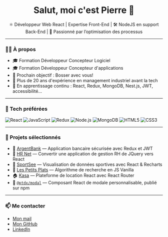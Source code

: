 <h1 align="center">Salut, moi c'est Pierre 👋</h1>

<p align="center">
⚛️ Développeur Web React | Expertise Front-End | 🛠️ NodeJS en support Back-End | 🚀 Passionné par l’optimisation des processus
</p>

---

### 👨‍💻 À propos

- 🎓 Formation Développeur Concepteur Logiciel
- 🎓 Formation Développeur Concepteur d'applications
- 🚀 Prochain objectif : Bosser avec vous!
- 💼 Plus de 20 ans d'expérience en management industriel avant la tech
- 🌱 En apprentissage continu : React, Redux, MongoDB, Nest.js, JWT, accessibilité...

---

### 🧰 Tech préférées

![React](https://img.shields.io/badge/-React-61DAFB?logo=react&logoColor=white&style=flat)
![JavaScript](https://img.shields.io/badge/-JavaScript-F7DF1E?logo=javascript&logoColor=black&style=flat)
![Redux](https://img.shields.io/badge/-Redux-764ABC?logo=redux&logoColor=white&style=flat)
![Node.js](https://img.shields.io/badge/-Node.js-339933?logo=node.js&logoColor=white&style=flat)
![MongoDB](https://img.shields.io/badge/-MongoDB-47A248?logo=mongodb&logoColor=white&style=flat)
![HTML5](https://img.shields.io/badge/-HTML5-E34F26?logo=html5&logoColor=white&style=flat)
![CSS3](https://img.shields.io/badge/-CSS3-1572B6?logo=css3&logoColor=white&style=flat)

---

### 🔨 Projets sélectionnés

- 🏦 [ArgentBank](https://p13-argentbank-oc.vercel.app/) — Application bancaire sécurisée avec Redux et JWT
- 🏦 [HR Net](https://p14-hrnet-oc.vercel.app/) — Convertir une application de gestion RH de JQuery vers React  
- 💼 [SportSee](https://p12-sport-see-oc.vercel.app/) — Visualisation de données sportives avec React & Recharts
- 🍳 [Les Petits Plats](https://p7-les-petits-plats-oc.vercel.app/) — Algorithme de recherche en JS Vanilla  
- 🏠 [Kasa](https://p11-kasa-oc.vercel.app/) — Plateforme de location React avec React Router  
- 🧩 [`@ptdx/modal`](https://www.npmjs.com/package/@ptdx/modal) — Composant React de modale personnalisable, publié sur npm

---

### 📫 Me contacter

- [Mon mail](mailto:pierre.tondeux@gmail.com)
- [Mon GitHub](https://github.com/PierreTDX)
- [LinkedIn](https://www.linkedin.com/in/pierre-tondeux/)
